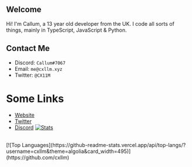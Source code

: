 ## Welcome
Hi! I'm Callum, a 13 year old developer from the UK. I code all sorts of things, mainly in TypeScript, JavaScript & Python.
<br>
## Contact Me
- Discord: `Callum#7067`
- Email: `me@cxllm.xyz`
- Twitter: `@CX11M`
# Some Links
- [Website](https://cxllm.xyz/)
- [Twitter](https://twitter.com/CX11M) 
- [Discord](https://discord.com/users/536949735299219467)
[![Stats](https://github-readme-stats.vercel.app/api?username=cxllm&show_icons=true&theme=algolia&count_private=true)](https://github.com/cxllm)
<br>
[![Top Languages](https://github-readme-stats.vercel.app/api/top-langs/?username=cxllm&theme=algolia&card_width=495)](https://github.com/cxllm)
